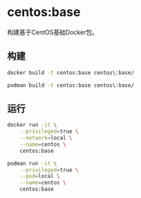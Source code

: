 # centos:base

构建基于CentOS基础Docker包。

## 构建
```bash
docker build -t centos:base centos\:base/

podman build -t centos:base centos\:base/
```

## 运行
```bash
docker run -it \
    --privileged=true \
    --network=local \
    --name=centos \
    centos:base

podman run -it \
    --privileged=true \
    --pod=local \
    --name=centos \
    centos:base
```